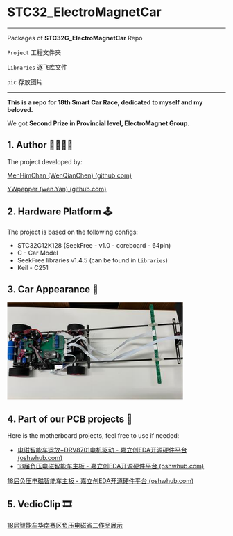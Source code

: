 # STC32_ElectroMagnetCar

---

Packages of **STC32G_ElectroMagnetCar** Repo

`Project` 工程文件夹

`Libraries` 逐飞库文件

`pic` 存放图片

---

**This is a repo for 18th Smart Car Race, dedicated to myself and my beloved.** 

We got **Second Prize in Provincial level, ElectroMagnet Group**.

## 1. Author 🙆‍♂️🙆‍♀️

The project developed by: 

[MenHimChan (WenQianChen) (github.com)](https://github.com/MenHimChan)

[YWpepper (wen.Yan) (github.com)](https://github.com/YWpepper)

## 2. Hardware Platform 🕹

The project is based on the following configs:

+ STC32G12K128 (SeekFree - v1.0 - coreboard - 64pin)
+ C - Car Model
+ SeekFree libraries v1.4.5 (can be found in `Libraries`)
+ Keil - C251

## 3. Car Appearance 🚗

<div align=left><img width="405" height="223" src="./pic/car.jpg"/></div>

## 4. Part of our PCB projects 🔨

Here is the motherboard projects, feel free to use if needed:

+ [电磁智能车运放+DRV8701电机驱动 - 嘉立创EDA开源硬件平台 (oshwhub.com)](https://oshwhub.com/menhimchan/zhi-neng-ju)
+ [18届负压电磁智能车主板 - 嘉立创EDA开源硬件平台 (oshwhub.com)](https://oshwhub.com/menhimchan/zhi-neng-ju-zhu-ban)

[18届负压电磁智能车主板 - 嘉立创EDA开源硬件平台 (oshwhub.com)](https://oshwhub.com/menhimchan/zhi-neng-ju-zhu-ban)

## 5. VedioClip 🎞

[18届智能车华南赛区负压电磁省二作品展示](https://www.bilibili.com/video/BV1UP41167nP)



